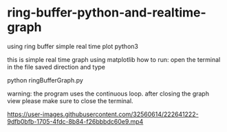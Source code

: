 # ring-buffer-python-and-realtime-graph
using ring buffer simple real time plot python3


this is simple real time graph using matplotlib
how to run:
open the terminal in the file saved direction and type

python ringBufferGraph.py

warning: the program uses the continuous loop. after closing the graph view please make sure to close the terminal.


https://user-images.githubusercontent.com/32560614/222641222-9dfb0bfb-1705-4fdc-8b84-f26bbbdc60e9.mp4

